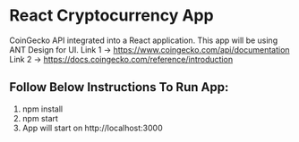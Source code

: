 # React Cryptocurrency App
CoinGecko API integrated into a React application. This app will be using ANT Design for UI. 
Link 1 -> https://www.coingecko.com/api/documentation
Link 2 -> https://docs.coingecko.com/reference/introduction

## Follow Below Instructions To Run App:
1. npm install 
2. npm start
3. App will start on http://localhost:3000